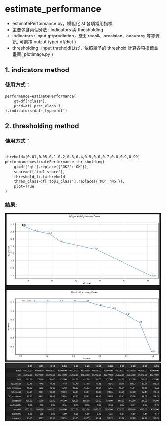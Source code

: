 # estimate_performance
* estimatePerformance.py，模組化 AI 各項常用指標
* 主要包含兩個分法 : indicators 與 thresholding
* indicators : input gt/prediction，產出 recall、precision、accuracy 等等資訊, 可選擇 output type( df/dict )
* thresholding : input threhold[List]，依照給予的 threshold 計算各項指標並畫圖( plotimage.py )

## 1. indicators method
### 使用方式：
```python=
performance=estimatePerformance(
    gt=df['class'],
    pred=df['pred_class']
).indicators(data_type='df')
```

## 2. thresholding method
### 使用方式：
```python=

threhold=[0.01,0.05,0.1,0.2,0.3,0.4,0.5,0.6,0.7,0.8,0.9,0.99]
performance=estimatePerformance.thresholding(
    gt=df['gt'].replace({'OK2':'OK'}),
    score=df['top1_score'],
    threshold_list=threhold,
    thres_class=df['top1_class'].replace({'MD':'NG'}),
    plot=True
)
```
### 結果:
![result-1](plot_curve.png)
![result-2](data.png)



